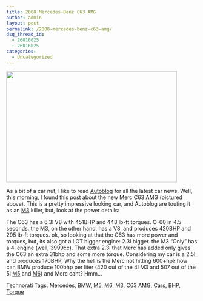 ```yaml
---
title: 2008 Mercedes-Benz C63 AMG
author: admin
layout: post
permalink: /2008-mercedes-benz-c63-amg/
dsq_thread_id:
  - 26016025
  - 26016025
categories:
  - Uncategorized
---
```

<img height="293" src="http://images.lotas-smartman.net/image.ashx?id=cc9c4e72-1c6d-4271-bdfd-ef855106b90c" width="450" /> 

As a bit of a car nut, I like to read [Autoblog][1] for all the latest car news. Well, this morning, I found [this post][2] about the new Merc C63 AMG (pictured above). This is a pretty impressive looking car, and Autoblog are touting it as an [M3][3] killer, but, look at the power details:

The C63 has a 6.3l V8 with 451BHP and 443 lb-ft torques. O-60 in 4.5 seconds. the M3, on the other hand, has a V8, and produces 420BHP and 295 lb-ft torques. ok, so looking at that the C63 has more power and torques, but, its also got a LOT bigger engine: 2.3l bigger. the M3 &#8220;Only&#8221; has a 4l engine (well, 3999cc). That extra 2.3l that Merc has added only gives the C63 an extra 31bhp and some more torque. Considering my car is a 2.5l, and produces 170BHP, Why the hell is the Merc not hitting 600+hp? how can BMW produce 100bhp per liter (420 out of the 4l M3 and 507 out of the 5l [M5][4] and [M6][5]) and Merc cant? Hmm&#8230;

<div class="wlWriterSmartContent" id="scid:0767317B-992E-4b12-91E0-4F059A8CECA8:603e05e2-4618-4ba9-b378-364649e324cb" style="padding-right:0px;display:inline;padding-left:0px;float:none;padding-bottom:0px;margin:0px;padding-top:0px;">
  Technorati Tags: <a href="http://technorati.com/tags/Mercedes" rel="tag">Mercedes</a>, <a href="http://technorati.com/tags/BMW" rel="tag">BMW</a>, <a href="http://technorati.com/tags/M5" rel="tag">M5</a>, <a href="http://technorati.com/tags/M6" rel="tag">M6</a>, <a href="http://technorati.com/tags/M3" rel="tag">M3</a>, <a href="http://technorati.com/tags/C63%20AMG" rel="tag">C63 AMG</a>, <a href="http://technorati.com/tags/Cars" rel="tag">Cars</a>, <a href="http://technorati.com/tags/BHP" rel="tag">BHP</a>, <a href="http://technorati.com/tags/Torque" rel="tag">Torque</a>
</div>

 [1]: http://www.autoblog.com
 [2]: http://feeds.autoblog.com/~r/weblogsinc/autoblog/~3/130371807/
 [3]: http://en.wikipedia.org/wiki/BMW_M3
 [4]: http://en.wikipedia.org/wiki/BMW_M5
 [5]: http://en.wikipedia.org/wiki/BMW_M6